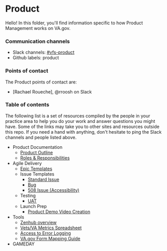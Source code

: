 # Product
Hello! In this folder, you'll find information specific to how Product Management works on VA.gov. 

### Communication channels
- Slack channels: [#vfs-product](https://dsva.slack.com/channels/vfs-product)
- Github labels: product

### Points of contact
The Product points of contact are:  
- [Rachael Roueche], @rroosh on Slack

### Table of contents
The following list is a set of resources compiled by the people in your practice area to help you do your work and answer questions you might have. Some of the links may take you to other sites and resources outside this repo. If you need a hand with anything, don't hesitate to ping the Slack channels and people listed above.
- Product Documentation
     - [Product Outline](https://github.com/department-of-veterans-affairs/va.gov-team/blob/master/platform/product-management/product-outline-template.md)
     - [Roles & Responsibilities](https://github.com/department-of-veterans-affairs/va.gov-team/blob/master/platform/product-management/roles-and-responsibilities.md)
- Agile Delivery
    - [Epic Templates](https://github.com/department-of-veterans-affairs/va.gov-team/blob/master/.github/ISSUE_TEMPLATE/epic-issue.md)
    - Issue Templates
        - [Standard Issue](https://github.com/department-of-veterans-affairs/va.gov-team/blob/master/.github/ISSUE_TEMPLATE/standard-issue.md)
        - [Bug](https://github.com/department-of-veterans-affairs/va.gov-team/blob/master/.github/ISSUE_TEMPLATE/bug-issue.md)
        - [508 Issue (Accessibility)](https://github.com/department-of-veterans-affairs/va.gov-team/blob/master/.github/ISSUE_TEMPLATE/508-issue.md)
    - Testing
        - [UAT](https://github.com/department-of-veterans-affairs/va.gov-team/blob/master/platform/research/planning/what-is-uat.md)
    - Launch Prep
        - [Product Demo Video Creation](https://github.com/department-of-veterans-affairs/va.gov-team/blob/master/platform/product-management/demo-video-creation-process.md)
- Tools
     - [Zenhub overview](https://github.com/department-of-veterans-affairs/va.gov-team/blob/master/platform/product-management/zenhub.md)
     - [Vets/VA Metrics Spreadsheet](https://docs.google.com/spreadsheets/d/1L_w8FhhcOttMitKB3_9ge8UN01GcSXmaPZWDIRJIhxI/edit#gid=972187789)
     - [Access to Error Logging](https://github.com/department-of-veterans-affairs/va.gov-team/blob/master/platform/engineering/internal-tools.md)
     - [VA.gov Form Mapping Guide](https://github.com/department-of-veterans-affairs/va.gov-team/blob/master/platform/product-management/va.gov-form-mapping-guide.xlsx)
- GAMEDAY
